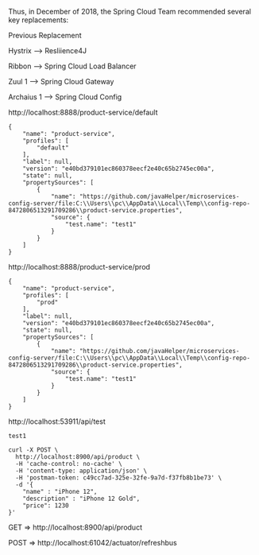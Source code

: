 Thus, in December of 2018, the Spring Cloud Team recommended several key replacements:

Previous               Replacement

Hystrix         -->      Resliience4J

Ribbon         -->     Spring Cloud Load Balancer

Zuul 1           -->     Spring Cloud Gateway

Archaius 1    -->    Spring Cloud Config

http://localhost:8888/product-service/default

```
{
    "name": "product-service",
    "profiles": [
        "default"
    ],
    "label": null,
    "version": "e40bd379101ec860378eecf2e40c65b2745ec00a",
    "state": null,
    "propertySources": [
        {
            "name": "https://github.com/javaHelper/microservices-config-server/file:C:\\Users\\pc\\AppData\\Local\\Temp\\config-repo-8472806513291709286\\product-service.properties",
            "source": {
                "test.name": "test1"
            }
        }
    ]
}
```

http://localhost:8888/product-service/prod


```
{
    "name": "product-service",
    "profiles": [
        "prod"
    ],
    "label": null,
    "version": "e40bd379101ec860378eecf2e40c65b2745ec00a",
    "state": null,
    "propertySources": [
        {
            "name": "https://github.com/javaHelper/microservices-config-server/file:C:\\Users\\pc\\AppData\\Local\\Temp\\config-repo-8472806513291709286\\product-service.properties",
            "source": {
                "test.name": "test1"
            }
        }
    ]
}
```


http://localhost:53911/api/test

```
test1
```

```
curl -X POST \
  http://localhost:8900/api/product \
  -H 'cache-control: no-cache' \
  -H 'content-type: application/json' \
  -H 'postman-token: c49cc7ad-325e-32fe-9a7d-f37fb8b1be73' \
  -d '{
	"name" : "iPhone 12",
	"description" : "iPhone 12 Gold",
	"price": 1230
}'
```

GET => http://localhost:8900/api/product

POST => http://localhost:61042/actuator/refreshbus
